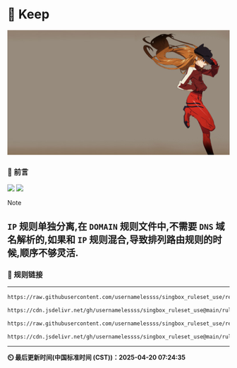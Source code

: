 
# 🧸 Keep
![](https://raw.githubusercontent.com/usernamelessss/picture-bed/main/images/202504042256831.jpg)
### 📣 前言
![](https://shields.io/badge/-移除重复规则-ff69b4) ![](https://shields.io/badge/-IP&nbsp;规则单独存放不与&nbsp;DOMAIN&nbsp;等混合-green)
> [!NOTE]
**`IP` 规则单独分离,在 `DOMAIN` 规则文件中,不需要 `DNS` 域名解析的,如果和 `IP` 规则混合,导致排列路由规则的时候,顺序不够灵活.**
---

###  🔗 规则链接
---

```url
https://raw.githubusercontent.com/usernamelessss/singbox_ruleset_use/refs/heads/main/rule/Keep/Keep_No_IP.json
```

```url
https://cdn.jsdelivr.net/gh/usernamelessss/singbox_ruleset_use@main/rule/Keep/Keep_No_IP.json
```

```url
https://raw.githubusercontent.com/usernamelessss/singbox_ruleset_use/refs/heads/main/rule/Keep/Keep_No_IP.srs
```

```url
https://cdn.jsdelivr.net/gh/usernamelessss/singbox_ruleset_use@main/rule/Keep/Keep_No_IP.srs
```

---
**⏲️ 最后更新时间(中国标准时间 (CST))：2025-04-20 07:24:35**